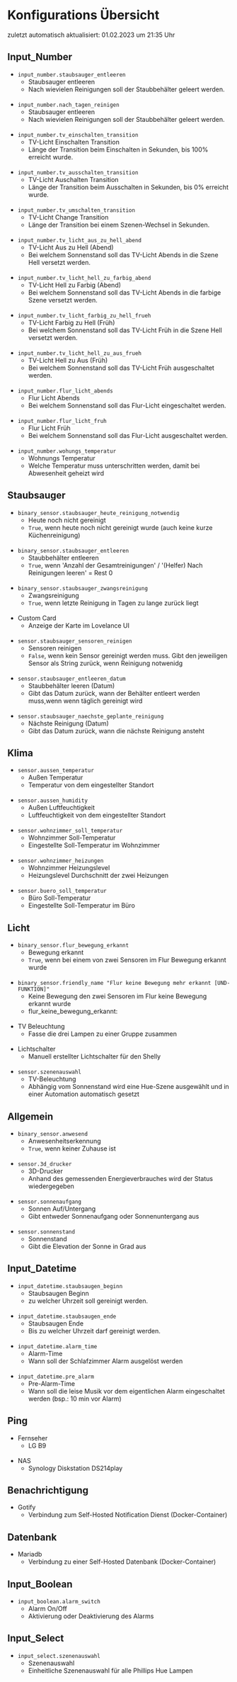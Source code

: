 # Konfigurations Übersicht
zuletzt automatisch aktualisiert: 01.02.2023 um 21:35 Uhr 

## Input_Number

* `input_number.staubsauger_entleeren`
  *  Staubsauger entleeren
  * Nach wievielen Reinigungen soll der Staubbehälter geleert werden.
</br></br>
* `input_number.nach_tagen_reinigen`
  *  Staubsauger entleeren
  * Nach wievielen Reinigungen soll der Staubbehälter geleert werden.
</br></br>
* `input_number.tv_einschalten_transition`
  *  TV-Licht Einschalten Transition
  * Länge der Transition beim Einschalten in Sekunden, bis 100% erreicht wurde.
</br></br>
* `input_number.tv_ausschalten_transition`
  *  TV-Licht Auschalten Transition
  * Länge der Transition beim Ausschalten in Sekunden, bis 0% erreicht wurde.
</br></br>
* `input_number.tv_umschalten_transition`
  *  TV-Licht Change Transition
  * Länge der Transition bei einem Szenen-Wechsel in Sekunden.
</br></br>
* `input_number.tv_licht_aus_zu_hell_abend`
  *  TV-Licht Aus zu Hell (Abend)
  * Bei welchem Sonnenstand soll das TV-Licht Abends in die Szene Hell versetzt werden.
</br></br>
* `input_number.tv_licht_hell_zu_farbig_abend`
  *  TV-Licht Hell zu Farbig (Abend)
  * Bei welchem Sonnenstand soll das TV-Licht Abends in die farbige Szene versetzt werden.
</br></br>
* `input_number.tv_licht_farbig_zu_hell_frueh`
  *  TV-Licht Farbig zu Hell (Früh)
  * Bei welchem Sonnenstand soll das TV-Licht Früh in die Szene Hell versetzt werden.
</br></br>
* `input_number.tv_licht_hell_zu_aus_frueh`
  *  TV-Licht Hell zu Aus (Früh)
  * Bei welchem Sonnenstand soll das TV-Licht Früh ausgeschaltet werden.
</br></br>
* `input_number.flur_licht_abends`
  *  Flur Licht Abends
  * Bei welchem Sonnenstand soll das Flur-Licht eingeschaltet werden.
</br></br>
* `input_number.flur_licht_fruh`
  *  Flur Licht Früh
  * Bei welchem Sonnenstand soll das Flur-Licht ausgeschaltet werden.
</br></br>
* `input_number.wohungs_temperatur`
  *  Wohnungs Temperatur
  * Welche Temperatur muss unterschritten werden, damit bei Abwesenheit geheizt wird

## Staubsauger

* `binary_sensor.staubsauger_heute_reinigung_notwendig`
  *  Heute noch nicht gereinigt
  * ```True```, wenn heute noch nicht gereinigt wurde (auch keine kurze Küchenreinigung)
</br></br>
* `binary_sensor.staubsauger_entleeren`
  *  Staubbehälter entleeren
  * ```True```, wenn 'Anzahl der Gesamtreinigungen' / '(Helfer) Nach Reinigungen leeren' = Rest 0
</br></br>
* `binary_sensor.staubsauger_zwangsreinigung`
  *  Zwangsreinigung
  * ```True```, wenn letzte Reinigung in Tagen zu lange zurück liegt
</br></br>
*  Custom Card
   * Anzeige der Karte im Lovelance UI
</br></br>
* `sensor.staubsauger_sensoren_reinigen`
  *  Sensoren reinigen
  * ```False```, wenn kein Sensor gereinigt werden muss. Gibt den jeweiligen Sensor als String zurück, wenn Reinigung notwenidg
</br></br>
* `sensor.staubsauger_entleeren_datum`
  *  Staubbehälter leeren (Datum)
  * Gibt das Datum zurück, wann der Behälter entleert werden muss,wenn wenn täglich gereinigt wird
</br></br>
* `sensor.staubsauger_naechste_geplante_reinigung`
  *  Nächste Reinigung (Datum)
  * Gibt das Datum zurück, wann die nächste Reinigung ansteht

## Klima

* `sensor.aussen_temperatur`
  *  Außen Temperatur
  * Temperatur von dem eingestellter Standort
</br></br>
* `sensor.aussen_humidity`
  *  Außen Luftfeuchtigkeit
  * Luftfeuchtigkeit von dem eingestellter Standort
</br></br>
* `sensor.wohnzimmer_soll_temperatur`
  *  Wohnzimmer Soll-Temperatur
  * Eingestellte Soll-Temperatur im Wohnzimmer
</br></br>
* `sensor.wohnzimmer_heizungen`
  *  Wohnzimmer Heizungslevel 
  * Heizungslevel Durchschnitt der zwei Heizungen
</br></br>
* `sensor.buero_soll_temperatur`
  *  Büro Soll-Temperatur
  * Eingestellte Soll-Temperatur im Büro

## Licht

* `binary_sensor.flur_bewegung_erkannt`
  *  Bewegung erkannt
  * ```True```, wenn bei einem von zwei Sensoren im Flur Bewegung erkannt wurde
</br></br>
* `binary_sensor.friendly_name "Flur keine Bewegung mehr erkannt [UND-FUNKTION]"`
  *  Keine Bewegung den zwei Sensoren im Flur keine Bewegung erkannt wurde
  * flur_keine_bewegung_erkannt:
</br></br>
*  TV Beleuchtung
   * Fasse die drei Lampen zu einer Gruppe zusammen
</br></br>
*  Lichtschalter
   * Manuell erstellter Lichtschalter für den Shelly
</br></br>
* `sensor.szenenauswahl`
  *  TV-Beleuchtung
  * Abhängig vom Sonnenstand wird eine Hue-Szene ausgewählt und in einer Automation automatisch gesetzt

## Allgemein

* `binary_sensor.anwesend`
  *  Anwesenheitserkennung
  * ```True```, wenn keiner Zuhause ist
</br></br>
* `sensor.3d_drucker`
  *  3D-Drucker
  * Anhand des gemessenden Energieverbrauches wird der Status wiedergegeben
</br></br>
* `sensor.sonnenaufgang`
  *  Sonnen Auf/Untergang
  * Gibt entweder Sonnenaufgang oder Sonnenuntergang aus
</br></br>
* `sensor.sonnenstand`
  *  Sonnenstand
  * Gibt die Elevation der Sonne in Grad aus

## Input_Datetime

* `input_datetime.staubsaugen_beginn`
  *  Staubsaugen Beginn
  * zu welcher Uhrzeit soll gereinigt werden.
</br></br>
* `input_datetime.staubsaugen_ende`
  *  Staubsaugen Ende
  * Bis zu welcher Uhrzeit darf gereinigt werden.
</br></br>
* `input_datetime.alarm_time`
  *  Alarm-Time
  * Wann soll der Schlafzimmer Alarm ausgelöst werden
</br></br>
* `input_datetime.pre_alarm`
  *  Pre-Alarm-Time
  * Wann soll die leise Musik vor dem eigentlichen Alarm eingeschaltet werden (bsp.: 10 min vor Alarm)

## Ping

*  Fernseher
   * LG B9
</br></br>
*  NAS
   * Synology Diskstation DS214play

## Benachrichtigung

*  Gotify
   * Verbindung zum Self-Hosted Notification Dienst (Docker-Container)

## Datenbank

*  Mariadb
   * Verbindung zu einer Self-Hosted Datenbank (Docker-Container)

## Input_Boolean

* `input_boolean.alarm_switch`
  *  Alarm On/Off
  * Aktivierung oder Deaktivierung des Alarms

## Input_Select

* `input_select.szenenauswahl`
  *  Szenenauswahl
  * Einheitliche Szenenauswahl für alle Phillips Hue Lampen
